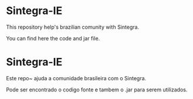 # Sintegra-IE
This repository help's brazilian comunity with Sintegra.

You can find here the code and jar file.

# Sintegra-IE
Este repo~ ajuda a comunidade brasileira com o Sintegra.

Pode ser encontrado o codigo fonte e tambem o .jar para serem utilizados.
